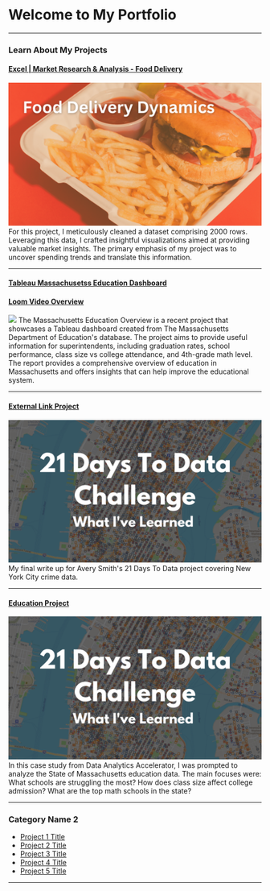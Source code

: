 # Welcome to My Portfolio

---

### Learn About My Projects

#### [Excel | Market Research & Analysis - Food Delivery](https://www.linkedin.com/posts/lexi-watts_dataanalysis-marketresearch-excel-activity-7142308862623178752-3GvP?utm_source=share&utm_medium=member_desktop)
<img src="images/Add a heading.png"/>
For this project, I meticulously cleaned a dataset comprising 2000 rows. Leveraging this data, I crafted insightful visualizations aimed at providing valuable market insights. The primary emphasis of my project was to uncover spending trends and translate this information.

---
#### [Tableau Massachusetss Education Dashboard](https://public.tableau.com/views/MASSEducationOverview/Dashboard1?:language=en-US&:display_count=n&:origin=viz_share_link)
#### [Loom Video Overview](https://www.loom.com/share/75e828db65fa42b9910280e24091228d?sid=6c4caec9-3e8a-4028-bd6d-221ddfec757e)
<img src="images/Data Analysis Project_ Massachusetts Department of Education.mp4"/>
The Massachusetts Education Overview is a recent project that showcases a Tableau dashboard created from The Massachusetts Department of Education's database. The project aims to provide useful information for superintendents, including graduation rates, school performance, class size vs college attendance, and 4th-grade math level. The report provides a comprehensive overview of education in Massachusetts and offers insights that can help improve the educational system.


---
#### [External Link Project](https://www.linkedin.com/pulse/what-i-learned-21-days-data-avery-smith)
[<img src="images/21 Days To Data Challenge What I've Learned Cover.png?raw=true"/>](https://www.linkedin.com/pulse/what-i-learned-21-days-data-avery-smith)
My final write up for Avery Smith's 21 Days To Data project covering New York City crime data. 


---
#### [Education Project](https://www.linkedin.com/pulse/massachusetts-education-analysis-samantha-paul/)
[<img src="images/21 Days To Data Challenge What I've Learned Cover.png?raw=true"/>](https://www.linkedin.com/pulse/what-i-learned-21-days-data-avery-smith)
In this case study from Data Analytics Accelerator, I was prompted to analyze the State of Massachusetts education data. The main focuses were:
What schools are struggling the most?
How does class size affect college admission?
What are the top math schools in the state? 

---

### Category Name 2

- [Project 1 Title](http://example.com/)
- [Project 2 Title](http://example.com/)
- [Project 3 Title](http://example.com/)
- [Project 4 Title](http://example.com/)
- [Project 5 Title](http://example.com/)

---




